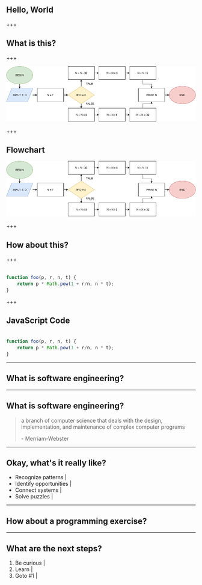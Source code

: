 ## Hello, World

+++

## What is this?

+++

![Image-Absolute](flow-chart.png)

+++

## Flowchart

![Image-Absolute](flow-chart.png)

+++

## How about this?

+++

```JavaScript

function foo(p, r, n, t) {
    return p * Math.pow(1 + r/n, n * t); 
}

```

+++

## JavaScript Code

```JavaScript

function foo(p, r, n, t) {
    return p * Math.pow(1 + r/n, n * t); 
}

```

---

## What is software engineering?

---

## What is software engineering?

<blockquote>
    <p>
        a branch of computer science that deals with the design, implementation, and maintenance of complex computer programs
    </p>
    <footer>- Merriam-Webster</footer>
</blockquote>

---

## Okay, what's it really like?

- Recognize patterns |
- Identify opportunities |
- Connect systems |
- Solve puzzles |

---

## How about a programming exercise?

---

## What are the next steps?

1. Be curious |
2. Learn |
3. Goto #1 |
